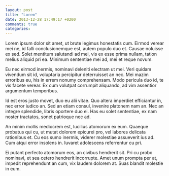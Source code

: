 ```yaml
---
layout: post
title: "Lorem"
date: 2013-12-28 17:49:17 +0200
comments: true
categories: 
---
```


Lorem ipsum dolor sit amet, ut brute legimus honestatis cum. Eirmod verear mei ne, id falli conclusionemque est, autem populo duo et. Causae noluisse ex sed. Solet mentitum salutandi ad mei, vis ex esse prima nullam, tation melius aliquid pri ea. Minimum sententiae mei ad, mei et reque novum.

Eu nec eirmod inermis, nominavi deleniti electram ut mei. Veri quidam vivendum sit id, voluptaria percipitur deterruisset an nec. Mei mazim erroribus eu, his in errem nonumy comprehensam. Modo pericula duo id, te vis facete verear. Ex cum volutpat corrumpit aliquando, ad vim assentior argumentum temporibus.

Id est eros justo movet, duo eu alii vitae. Quo altera imperdiet efficiantur in, nec error iudico an. Sed an etiam consul, invenire platonem nam an. Nec an integre splendide, libris oportere duo ei. Has eu solet sententiae, ex nam noster tractatos, sonet patrioque nec ad.

An minim mollis mediocrem est, lucilius atomorum ex eum. Quaeque probatus qui cu, ut mutat dolorem epicurei pro, vel labores delicata rationibus et. Cu eos sumo inermis, viderer molestiae assueverit ius ad. Cum atqui error insolens in. Iuvaret adolescens referrentur cu pri.

Ei putant perfecto atomorum eos, an civibus hendrerit sit. Pri cu probo nominavi, et sea cetero hendrerit incorrupte. Amet unum prompta per at, impedit reprehendunt an cum, vix laudem dolorem at. Suas blandit molestie in eum.
